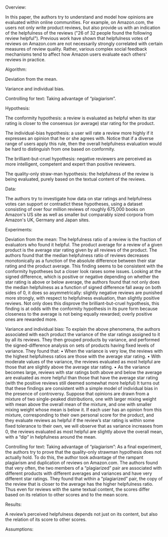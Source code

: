 Overview:

In this paper, the authors try to understand and model how opinions are evaluated within online communities. For example, on Amazon.com, the users not only write product reviews, but also provide us with an indication of the helpfulness of the reviews ("26 of 32 people found the following review helpful"). Previous work have shown that helpfulness votes of reviews on Amazon.com are not necessarily strongly correlated with certain measures of review quality. Rather, various complex social feedback mechanisms tend to affect how Amazon users evaluate each others' reviews in practice.


Algorithm:

Deviation from the mean.

Variance and individual bias. 

Controlling for text: Taking advantage of “plagiarism”. 



Hypothesis:

The conformity hypothesis: 
a review is evaluated as helpful when its star rating is closer to the consensus (or average) star rating for the product.

The individual-bias hypothesis: 
a user will rate a review more highly if it expresses an opinion that he or she agrees with. Notice that if a diverse range of users apply this rule, then the overall helpfulness evaluation would be hard to distinguish from one based on conformity.

The brilliant-but-cruel hypothesis: 
negative reviewers are perceived as more intelligent, competent and expert than positive reviewers.

The quality-only straw-man hypothesis: 
the helpfulness of the review is being evaluated, purely based on the textual content of the reviews.


Data:

The authors try to investigate how data on star ratings and helpfulness votes can support or contradict these hypotheses, using a dataset consisting of over four million reviews of roughly 675,000 books on Amazon's US site as well as smaller but comparably sized corpora from Amazon's UK, Germany and Japan sites.


Experiments:

Deviation from the mean:
The helpfulness ratio of a review is the fraction of evaluators who found it helpful. The product average for a review of a given product is the average star rating given by all reviews of the product. The authors found that the median helpfulness ratio of reviews decreases monotonically as a function of the absolute difference between their star rating and the product average. This finding seems to be consistent with the conformity hypotheses but a closer look raises some issues. Looking at the signed difference, which is positive or negative depending on whether the star rating is above or below average, the authors found that not only does the median helpfulness as a function of signed difference fall away on both sides of 0, it does so asymmetrically: slightly negative reviews are punished more strongly, with respect to helpfulness evaluation, than slightly positive reviews. Not only does this disprove the brilliant-but-cruel hypothesis, this finding is at odds with the conformity hypothesis in its pure form because closeness to the average is not being equally rewarded; overly positive ones are rewarded more.

Variance and individual bias:
To explain the above phenomena, the authors associated with each product the variance of the star ratings assigned to it by all its reviews. They then grouped products by variance, and performed the signed-difference analysis on sets of products having ﬁxed levels of variance. They found that:
• When the variance is very low, the reviews with the highest helpfulness ratios are those with the average star rating.
• With moderate values of the variance, the reviews evaluated as most helpful are those that are slightly above the average star rating.
• As the variance becomes large, reviews with star ratings both above and below the average are evaluated as more helpful than those that have the average star rating (with the positive reviews still deemed somewhat more helpful)
It turns out that these findings are consistent with a simple model of individual bias in the presence of controversy. Suppose that opinions are drawn from a mixture of two single-peaked distributions, one with larger mixing weight with mean above the overall mean of the mixture, and one with smaller mixing weight whose mean is below it. If each user has an opinion from this mixture, corresponding to their own personal score for the product, and they evaluate reviews as helpful if the review’s star rating is within some ﬁxed tolerance to their own, we will observe that as variance increases from 0, the reviews evaluated as most helpful are slightly above the overall mean, with a “dip” in helpfulness around the mean.

Controlling for text: Taking advantage of “plagiarism”:
As a final experiment, the authors try to prove that the quality-only strawman hypothesis does not actually hold. To do this, the author took advantage of the rampant plagiarism and duplication of reviews on Amazon.com. The authors found that very often, the two members of a “plagiarized” pair are associated with different products with different averages and variances and have very different star ratings. They found that within a “plagiarized” pair, the copy of the review that is closer to the average has the higher helpfulness ratio. Thus even for reviews with the same textual content, the scores differ based on its relation to other scores and to the mean score.


Results:

A review’s perceived helpfulness depends not just on its content, but also the relation of its score to other scores.


Assumptions:

